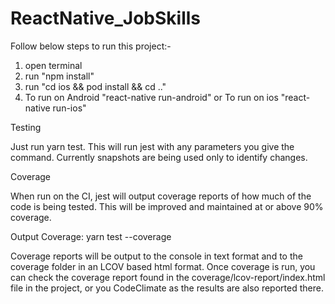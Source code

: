 # ReactNative_JobSkills
Follow below steps to run this project:-

1) open terminal
2) run "npm install"
3) run "cd ios && pod install && cd .."
4) To run on Android "react-native run-android" or To run on ios "react-native run-ios"


Testing

Just run yarn test. This will run jest with any parameters you give the command. Currently snapshots are being used only to identify changes.

Coverage

When run on the CI, jest will output coverage reports of how much of the code is being tested. This will be improved and maintained at or above 90% coverage.

Output Coverage: yarn test --coverage

Coverage reports will be output to the console in text format and to the coverage folder in an LCOV based html format. Once coverage is run, you can check the coverage report found in the coverage/lcov-report/index.html file in the project, or you CodeClimate as the results are also reported there.
